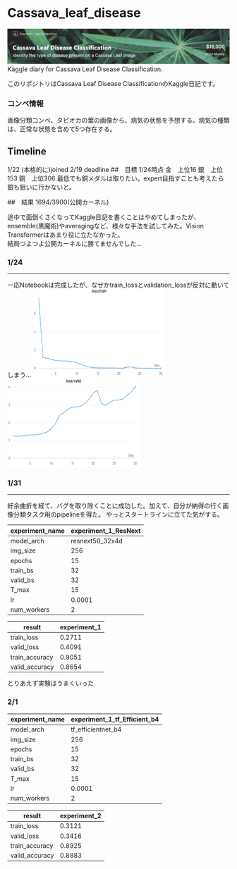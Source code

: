 # Cassava_leaf_disease
<img src="figure/titlefigure.png">
Kaggle diary for Cassava Leaf Disease Classification.

このリポジトリはCassava Leaf Disease ClassificationのKaggle日記です。

### コンペ情報
画像分類コンペ、タピオカの葉の画像から、病気の状態を予想する。病気の種類は、正常な状態を含めて5つ存在する。

## Timeline

1/22 (本格的に)joined
2/19 deadline
##　目標
1/24時点
金　上位16
銀　上位153
銅　上位306
最低でも銅メダルは取りたい。expert目指すことも考えたら銀も狙いに行かないと。

##　結果
1694/3900(公開カーネル)<br>

途中で面倒くさくなってKaggle日記を書くことはやめてしまったが、ensemble(黒魔術)やaveragingなど、様々な手法を試してみた。Vision Transformerはあまり役に立たなかった。<br>
結局つよつよ公開カーネルに勝てませんでした...

### 1/24
***
一応Notebookは完成したが、なぜかtrain_lossとvalidation_lossが反対に動いてしまう...
<img src="figure/train.png" width="300" height="200">
<img src="figure/val.png" width="300" height="200">

### 1/31
***
紆余曲折を経て、バグを取り除くことに成功した。加えて、自分が納得の行く画像分類タスク用のpipelineを得た。
やっとスタートラインに立てた気がする。

|experiment_name |experiment_1_ResNext|
|----|----|
|model_arch |resnext50_32x4d|
|img_size |256|
|epochs |15|
|train_bs |32|
|valid_bs |32|
|T_max|15|
|lr|0.0001|
|num_workers |2|

|result |experiment_1|
|----|----|
|train_loss|0.2711|
|valid_loss|0.4091|
|train_accuracy|0.9051|
|valid_accuracy|0.8654|

とりあえず実験はうまくいった

### 2/1
|experiment_name |experiment_1_tf_Efficient_b4|
|----|----|
|model_arch |tf_efficientnet_b4|
|img_size |256|
|epochs |15|
|train_bs |32|
|valid_bs |32|
|T_max|15|
|lr|0.0001|
|num_workers |2|

|result |experiment_2|
|----|----|
|train_loss|0.3121|
|valid_loss|0.3416|
|train_accuracy|0.8925|
|valid_accuracy|0.8883|






